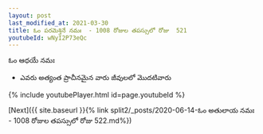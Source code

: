 ```yaml
---
layout: post
last_modified_at: 2021-03-30
title: ఓం పరమెశ్తినే నమః  - 1008 రోజుల తపస్సులో రోజు  521
youtubeId: wNyI2P73eQc
---
```

 
 
 ఓం ఆధయే నమః  
 
 -  ఎవరు అత్యంత ప్రాచీనమైన వారు జీవులలో మొదటివారు 
 
  
 
  
 
 
 
 
 
 


{% include youtubePlayer.html id=page.youtubeId %}
 
[Next]({{ site.baseurl }}{% link  split2/_posts/2020-06-14-ఓం అతులాయ నమః  - 1008 రోజుల తపస్సులో రోజు  522.md%})
 
